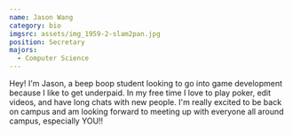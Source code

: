 ```yaml
---
name: Jason Wang
category: bio
imgsrc: assets/img_1959-2-slam2pan.jpg
position: Secretary
majors:
  - Computer Science
---
```

Hey! I'm Jason, a beep boop student looking to go into game development because I like to get underpaid. In my free time I love to play poker, edit videos, and have long chats with new people. I'm really excited to be back on campus and am looking forward to meeting up with everyone all around campus, especially YOU!!